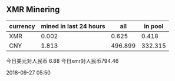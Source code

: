 ## XMR Minering

|currency|mined in last 24 hours|all|in pool|
|---|---|---|---|
|XMR|0.002|0.625|0.418|
|CNY|1.813|496.899|332.315|

今日美元对人民币 6.88	今日xmr对人民币794.46


2018-09-27 05:50